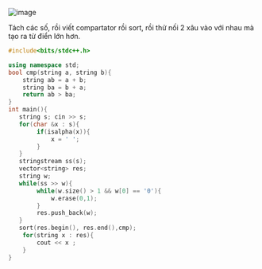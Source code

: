![image](https://github.com/Llam-a/Practice_Cpp/assets/115911041/5e58bf53-ba6c-4bf8-a4e1-e91d4ab780a0)

Tách các số, rồi viết compartator rồi sort, rồi thử nối 2 xâu vào với nhau mà tạo ra từ điển lớn hơn.

```cpp
#include<bits/stdc++.h>

using namespace std;
bool cmp(string a, string b){
    string ab = a + b;
    string ba = b + a;
    return ab > ba;
}
int main(){
   string s; cin >> s;
   for(char &x : s){
        if(isalpha(x)){
            x = ' ';
        }
   }
   stringstream ss(s);
   vector<string> res;
   string w;
   while(ss >> w){
        while(w.size() > 1 && w[0] == '0'){
            w.erase(0,1);
        }
        res.push_back(w);
   }
   sort(res.begin(), res.end(),cmp);
    for(string x : res){
        cout << x ;
    }
}
```
